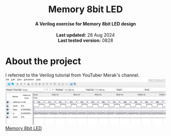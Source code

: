 <center>
    <h1 align="center">Memory 8bit LED</h1>
    <h4 align="center">A Verilog exercise for Memory 8bit LED design</strong> </h4>
    <p align="center">
        <strong>Last updated:</strong> 28 Aug 2024<br>
        <strong>Last tested version:</strong> 0828
    </p> 
</center>

# About the project
I referred to the Verilog tutorial from YouTuber Merak's channel.
![waveform](waveform.jpg)
[Memory 8bit LED](https://youtu.be/nR26aNrA_rM)